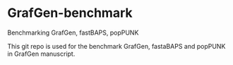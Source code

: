# GrafGen-benchmark
Benchmarking GrafGen, fastBAPS, popPUNK

This git repo is used for the benchmark GrafGen, fastaBAPS and popPUNK in GrafGen manuscript.
